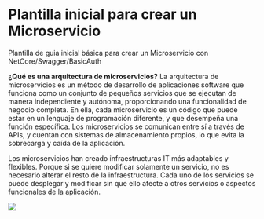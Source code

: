 # Plantilla inicial para crear un Microservicio

Plantilla de guia inicial básica para crear un Microservicio con NetCore/Swagger/BasicAuth

<b>¿Qué es una arquitectura de microservicios?</b>
La arquitectura de microservicios es un método de desarrollo de aplicaciones software que funciona como un conjunto de pequeños servicios que se ejecutan de manera independiente y autónoma, proporcionando una funcionalidad de negocio completa. En ella, cada microservicio es un código que puede estar en un lenguaje de programación diferente, y que desempeña una función específica. Los microservicios se comunican entre sí a través de APIs, y cuentan con sistemas de almacenamiento propios, lo que evita la sobrecarga y caída de la aplicación.

Los microservicios han creado infraestructuras IT más adaptables y flexibles. Porque si se quiere modificar solamente un servicio, no es necesario alterar el resto de la infraestructura. Cada uno de los servicios se puede desplegar y modificar sin que ello afecte a otros servicios o aspectos funcionales de la aplicación.

<img src="https://miro.medium.com/max/3498/1*xu1Ge_Cew0DHdSU6ETcpLQ.png"><img>
